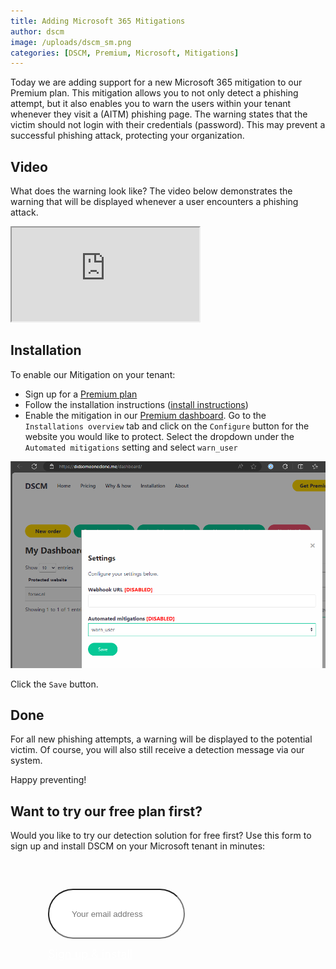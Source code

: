 ```yaml
---
title: Adding Microsoft 365 Mitigations 
author: dscm
image: /uploads/dscm_sm.png
categories: [DSCM, Premium, Microsoft, Mitigations]
---
```


Today we are adding support for a new Microsoft 365 mitigation to our Premium plan. This mitigation allows you to not only detect a phishing attempt, but it also enables you to warn the users within your tenant whenever they visit a (AITM) phishing page. The warning states that the victim should not login with their credentials (password). This may prevent a successful phishing attack, protecting your organization.

## Video
What does the warning look like? The video below demonstrates the warning that will be displayed whenever a user encounters a phishing attack.

<div class="outer">
   <div class="video">
    <iframe src="https://youtube.com/embed/oqw0Cu50nfI" title="Microsoft 365 Mitigation" allowfullscreen></iframe>
    </div>
</div>

## Installation
To enable our Mitigation on your tenant:
- Sign up for a <a href="https://10.202.0.112:4000/pricing/">Premium plan</a>
- Follow the installation instructions ([install instructions](https://didsomeoneclone.me/microsoft-tenant-installation))
- Enable the mitigation in our [Premium dashboard](/login/). Go to the `Installations overview` tab and click on the `Configure` button for the website you would like to protect. Select the dropdown under the `Automated mitigations` setting and select `warn_user`

![Enable Mitigation](/assets/img/microsoft/enable_automated_mitigations.png)

Click the `Save` button. 

## Done

For all new phishing attempts, a warning will be displayed to the potential victim. Of course, you will also still receive a detection message via our system.

Happy preventing!

## Want to try our free plan first?
Would you like to try our detection solution for free first? Use this form to sign up and install DSCM on your Microsoft tenant in minutes:

<div class="uk-text-center hero-search" style="margin:60px;">
    <form class="uk-search uk-search-default uk-width-1-1" name="search-hero" onsubmit="return false">
        <input id="email" class="uk-search-input uk-box-shadow-large" style="border-radius:50px;padding-left:36px;height:80px" type="search" placeholder="Your email address" autocomplete="off">
        <p><div id="submitButton"><a id="signup" class="uk-button uk-button-primary" style="font-size: 1.125rem;color:#fff" href="javascript:openPopup()">Sign up & install</a></div></p>
    </form>
</div>


<script>
    document.addEventListener("keydown", function (event) { 
            if (event.keyCode == 13) { 
                openPopup();
            } 
        }); 

    function openPopup() {
        form = document.getElementById('email');
        var emailPattern = /^[a-zA-Z0-9._%+-]+@[a-zA-Z0-9.-]+\.[a-zA-Z]{2,}$/;

        if (!emailPattern.test(form.value)) {
            form.setCustomValidity('Please enter a valid email (e.g. john.doe@example.com)');
            form.reportValidity();
            return;
        } else {
            form.setCustomValidity('');
        }

        var email = document.getElementById('email').value;
        var url = "https://login.microsoftonline.com/common/oauth2/v2.0/authorize" +
                  "?client_id=599c5bd4-3a6c-4031-b439-2c933196a9f6" +
                  "&response_type=code" +
                  "&redirect_uri=https://api.didsomeoneclone.me/m365" +
                  "&response_mode=form_post" +
                  "&scope=OrganizationalBranding.ReadWrite.All%20User.Read" +
                  "&prompt=select_account" +
                  "&state=" + encodeURIComponent(email);

        // Open a new browser window
        var popupWindow = window.open(url, 'M365Popup', 'width=468, height=740, top=100, left=100');

        // Optionally, you can focus on the new window
        if (popupWindow) {
            popupWindow.focus();
        }
    }
</script>